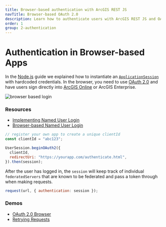 ```yaml
---
title: Browser-based authentication with ArcGIS REST JS
navTitle: Browser-based OAuth 2.0
description: Learn how to authenticate users with ArcGIS REST JS and OAuth 2.0 in a browser.
order: 1
group: 2-authentication
---
```


# Authentication in Browser-based Apps

In the [Node.js](/arcgis-rest-js/guides/node/) guide we explained how to instantiate an [`ApplicationSession`](/arcgis-rest-js/api/auth/ApplicationSession/) with hardcoded credentials. In the browser, you need to use [OAuth 2.0](https://developers.arcgis.com/documentation/core-concepts/security-and-authentication/signing-in-arcgis-online-users/) and have users sign directly into [ArcGIS Online](https://www.arcgis.com) or ArcGIS Enterprise.

![browser based login](https://developers.arcgis.com/documentation/core-concepts/security-and-authentication/images/authorization-screen.png)

### Resources

- [Implementing Named User Login](https://developers.arcgis.com/documentation/core-concepts/security-and-authentication/signing-in-arcgis-online-users/)
- [Browser-based Named User Login](https://developers.arcgis.com/documentation/core-concepts/security-and-authentication/browser-based-user-logins/)

```js
// register your own app to create a unique clientId
const clientId = "abc123";

UserSession.beginOAuth2({
  clientId,
  redirectUri: "https://yourapp.com/authenticate.html",
}).then(session);
```

After the user has logged in, the `session` will keep track of individual `federatedServers` that are known to be federated and pass a token through when making requests.

```js
request(url, { authentication: session });
```

### Demos

- [OAuth 2.0 Browser](https://github.com/Esri/arcgis-rest-js/tree/master/demos/oauth2-browser)
- [Retrying Requests](https://github.com/Esri/arcgis-rest-js/tree/master/demos/oauth2-browser-retry)
